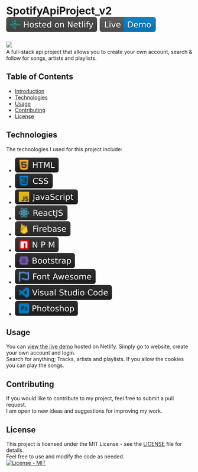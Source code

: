 # SpotifyApiProject_v2 [![Live on Netlify](https://raw.githubusercontent.com/Nihilnia/GithubBadges/e14078343be44292c313b478de702e34fcdf556e/HostedOn_Netlify.svg)](https://spotifyapiproject.netlify.app) [![Live Demo](https://raw.githubusercontent.com/Nihilnia/GithubBadges/e14078343be44292c313b478de702e34fcdf556e/liveDemo_Blue.svg)](https://spotifyapiproject.netlify.app)

![](https://im5.ezgif.com/tmp/ezgif-5-dd483a9305.gif)<br/>
A full-stack api project that allows you to create your own account, search & follow for songs, artists and playlists. <br/>

## Table of Contents
- [Introduction](#introduction)
- [Technologies](#technologies)
- [Usage](#usage)
- [Contributing](#contributing)
- [License](#license)

## Technologies

The technologies I used for this project include:

- ![HTML](https://raw.githubusercontent.com/Nihilnia/GithubBadges/d789604b7dce1b979d009e0751f7d4a26c07a2f9/HTML.svg)
- ![CSS](https://raw.githubusercontent.com/Nihilnia/GithubBadges/d789604b7dce1b979d009e0751f7d4a26c07a2f9/CSS.svg)
- ![JavaScript](https://raw.githubusercontent.com/Nihilnia/GithubBadges/d789604b7dce1b979d009e0751f7d4a26c07a2f9/JavaScript.svg)
- ![ReactJS](https://raw.githubusercontent.com/Nihilnia/GithubBadges/4cd8f1c7b53b4cc938851028910a5b4feec675be/ReactJS.svg)
- ![Firestore](https://raw.githubusercontent.com/Nihilnia/GithubBadges/4cd8f1c7b53b4cc938851028910a5b4feec675be/Firebase.svg)
- ![NPM](https://raw.githubusercontent.com/Nihilnia/GithubBadges/e14078343be44292c313b478de702e34fcdf556e/NPM.svg)
- ![Bootstrap](https://raw.githubusercontent.com/Nihilnia/GithubBadges/0b7f184049c916a280364eef477d4acbdebbb68b/Bootstrap.svg)
- ![Font Awesome](https://raw.githubusercontent.com/Nihilnia/GithubBadges/0b7f184049c916a280364eef477d4acbdebbb68b/FontAwesome.svg)
- ![Visual Studio Code](https://raw.githubusercontent.com/Nihilnia/GithubBadges/e9692944c51f668445da9f0cfba33112102a3484/VSCode.svg)
- ![Photoshop](https://raw.githubusercontent.com/Nihilnia/GithubBadges/d789604b7dce1b979d009e0751f7d4a26c07a2f9/Photoshop.svg)

## Usage
You can [view the live demo](https://spotifyapiproject.netlify.app) hosted on Netlify.
Simply go to website, create your own account and login. <br/>
Search for anything; Tracks, artists and playlists.
If you allow the cookies you can play the songs.


## Contributing
If you would like to contribute to my project, feel free to submit a pull request. <br/>
I am open to new ideas and suggestions for improving my work. 

## License
This project is licensed under the MIT License - see the [LICENSE](https://github.com/Nihilnia/Portfolio/blob/main/LICENSE.md) file for details.<br/>
Feel free to use and modify the code as needed.<br/>
[![License - MIT](https://img.shields.io/badge/License-MIT-8CB904)](https://choosealicense.com/licenses/mit/)
